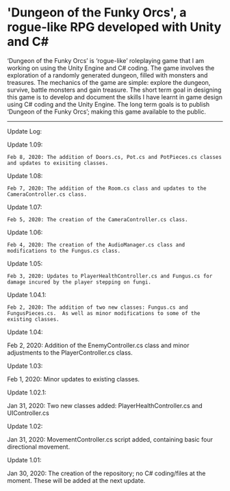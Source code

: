 # 'Dungeon of the Funky Orcs', a rogue-like RPG developed with Unity and C#

‘Dungeon of the Funky Orcs’ is ‘rogue-like’ roleplaying game that I am working on using the Unity Engine and C# coding.  The game involves the exploration of a randomly generated dungeon, filled with monsters and treasures.  The mechanics of the game are simple: explore the dungeon, survive, battle monsters and gain treasure.  The short term goal in designing this game is to develop and document the skills I have learnt in game design using C# coding and the Unity Engine.  The long term goals is to publish ‘Dungeon of the Funky Orcs’; making this game available to the public.


--------------------------------------------------------------------------------------------------------------------------
Update Log:

Update 1.09:

    Feb 8, 2020: The addition of Doors.cs, Pot.cs and PotPieces.cs classes and updates to exisiting classes.

Update 1.08:

    Feb 7, 2020: The addition of the Room.cs class and updates to the CameraController.cs class.

Update 1.07:

    Feb 5, 2020: The creation of the CameraController.cs class.


Update 1.06:

    Feb 4, 2020: The creation of the AudioManager.cs class and modifications to the Fungus.cs class.


Update 1.05:

    Feb 3, 2020: Updates to PlayerHealthController.cs and Fungus.cs for damage incured by the player stepping on fungi.


Update 1.04.1:

    Feb 2, 2020: The addition of two new classes: Fungus.cs and FungusPieces.cs.  As well as minor modifications to some of the     
    existing classes.


Update 1.04:

  Feb 2, 2020: Addition of the EnemyController.cs class and minor adjustments to the PlayerController.cs class.


Update 1.03:

  Feb 1, 2020: Minor updates to existing classes.


Update 1.02.1:

  Jan 31, 2020: Two new classes added: PlayerHealthController.cs and UIController.cs


Update 1.02:

  Jan 31, 2020: MovementController.cs script added, containing basic four directional movement.


Update 1.01:

  Jan 30, 2020: The creation of the repository; no C# coding/files at the moment.  These will be added at the next update.
